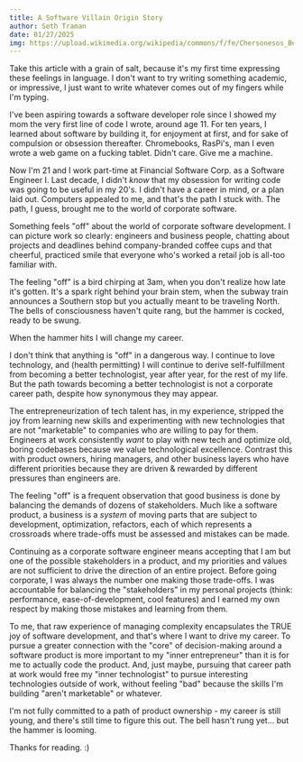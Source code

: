 ```yaml
---
title: A Software Villain Origin Story
author: Seth Traman
date: 01/27/2025
img: https://upload.wikimedia.org/wikipedia/commons/f/fe/Chersonesos_Bell.jpg
---
```


Take this article with a grain of salt, because it's my first time expressing these feelings in language.  I don't want to try writing something academic, or impressive, I just want to write whatever comes out of my fingers while I'm typing.

I've been aspiring towards a software developer role since I showed my mom the very first line of code I wrote, around age 11.  For ten years, I learned about software by building it, for enjoyment at first, and for sake of compulsion or obsession thereafter.  Chromebooks, RasPi's, man I even wrote a web game on a fucking tablet.  Didn't care.  Give me a machine.

Now I'm 21 and I work part-time at Financial Software Corp. as a Software Engineer I.  Last decade, I didn't *know* that my obsession for writing code was going to be useful in my 20's.  I didn't have a career in mind, or a plan laid out.  Computers appealed to me, and that's the path I stuck with.  The path, I guess, brought me to the world of corporate software.

Something feels "off" about the world of corporate software development.  I can picture work so clearly: engineers and business people, chatting about projects and deadlines behind company-branded coffee cups and that cheerful, practiced smile that everyone who's worked a retail job is all-too familiar with.

The feeling "off" is a bird chirping at 3am, when you don't realize how late it's gotten.  It's a spark right behind your brain stem, when the subway train announces a Southern stop but you actually meant to be traveling North.  The bells of consciousness haven't quite rang, but the hammer is cocked, ready to be swung.

When the hammer hits I will change my career.

I don't think that anything is "off" in a dangerous way.  I continue to love technology, and (health permitting) I will continue to derive self-fulfillment from becoming a better technologist, year after year, for the rest of my life.  But the path towards becoming a better technologist is not a corporate career path, despite how synonymous they may appear.

The entrepreneurization of tech talent has, in my experience, stripped the joy from learning new skills and experimenting with new technologies that are not "marketable" to companies who are willing to pay for them.  Engineers at work consistently *want* to play with new tech and optimize old, boring codebases because we value technological excellence.  Contrast this with product owners, hiring managers, and other business layers who have different priorities because they are driven & rewarded by different pressures than engineers are.

The feeling "off" is a frequent observation that good business is done by balancing the demands of dozens of stakeholders.  Much like a software product, a business is a *system* of moving parts that are subject to development, optimization, refactors, each of which represents a crossroads where trade-offs must be assessed and mistakes can be made.

Continuing as a corporate software engineer means accepting that I am but one of the possible stakeholders in a product, and my priorities and values are not sufficient to drive the direction of an entire project.  Before going corporate, I was always the number one making those trade-offs.  I was accountable for balancing the "stakeholders" in my personal projects (think: performance, ease-of-development, cool features) and I earned my own respect by making those mistakes and learning from them.

To me, that raw experience of managing complexity encapsulates the TRUE joy of software development, and that's where I want to drive my career.  To pursue a greater connection with the "core" of decision-making around a software product is more important to my "inner entrepreneur" than it is for me to actually code the product.  And, just maybe, pursuing that career path at work would free my "inner technologist" to pursue interesting technologies outside of work, without feeling "bad" because the skills I'm building "aren't marketable" or whatever.

I'm not fully committed to a path of product ownership - my career is still young, and there's still time to figure this out.  The bell hasn't rung yet... but the hammer is looming.

Thanks for reading. :)